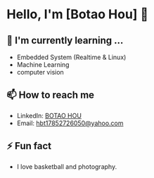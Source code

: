 # Hello, I'm [Botao Hou] 👋

## 🌱 I'm currently learning ...
- Embedded System (Realtime & Linux)
- Machine Learning
- computer vision

## 📫 How to reach me
- LinkedIn: [BOTAO HOU](https://www.linkedin.com/in/botao-hou-5ab824265)
- Email: [hbt17852726050@yahoo.com](mailto:hbt17852726050@yahoo.com)


## ⚡ Fun fact
- I love basketball and photography.
